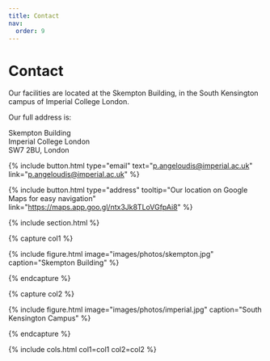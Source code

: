 ```yaml
---
title: Contact
nav:
  order: 9
---
```


# Contact

Our facilities are located at the Skempton Building, in the South Kensington campus of Imperial College London. 

Our full address is:

Skempton Building <br>
Imperial College London <br>
SW7 2BU, London 




{%
  include button.html
  type="email"
  text="p.angeloudis@imperial.ac.uk"
  link="p.angeloudis@imperial.ac.uk"
%}

{%
  include button.html
  type="address"
  tooltip="Our location on Google Maps for easy navigation"
  link="https://maps.app.goo.gl/ntx3Jk8TLoVGfpAi8"
%}

{% include section.html %}

{% capture col1 %}

{%
  include figure.html
  image="images/photos/skempton.jpg"
  caption="Skempton Building"
%}

{% endcapture %}

{% capture col2 %}

{%
  include figure.html
  image="images/photos/imperial.jpg"
  caption="South Kensington Campus"
%}

{% endcapture %}

{% include cols.html col1=col1 col2=col2 %}

